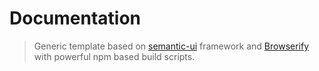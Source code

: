# Documentation

> Generic template based on [semantic-ui](http://semantic-ui.com/) framework and [Browserify](http://browserify.org/) with powerful npm based build scripts.
